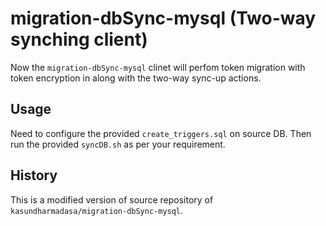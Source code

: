 # migration-dbSync-mysql (Two-way synching client)

Now the `migration-dbSync-mysql` clinet will perfom token migration with token encryption in along with the two-way sync-up actions.


## Usage

Need to configure the provided `create_triggers.sql` on source DB. Then run the provided `syncDB.sh` as per your requirement.


## History

This is a modified version of source repository of `kasundharmadasa/migration-dbSync-mysql`.

